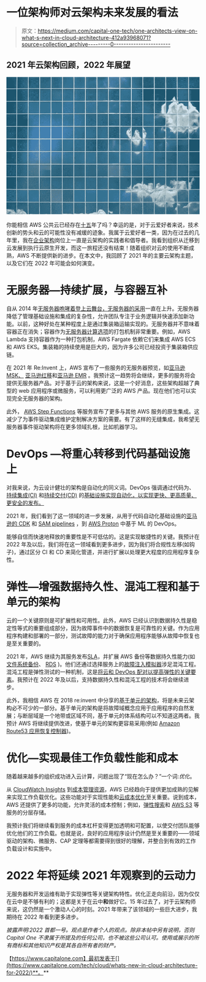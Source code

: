# 一位架构师对云架构未来发展的看法

> 原文：<https://medium.com/capital-one-tech/one-architects-view-on-what-s-next-in-cloud-architecture-412a93968071?source=collection_archive---------0----------------------->

## 2021 年云架构回顾，2022 年展望

![](img/1c24dbdf0d4dcdfaab4e88cc8517cbfa.png)

你能相信 AWS 公共云已经存在[十五](https://www.youtube.com/watch?v=WGA2P_oH5Xc)年了吗？幸运的是，对于云爱好者来说，技术创新的势头和云的可能性没有减缓的迹象。我属于云爱好者一类，因为在过去的几年里，我在[企业架构](https://www.google.com/url?q=https://www.capitalone.com/tech/software-engineering/effective-enterprise-architecture-manifesto/&sa=D&source=docs&ust=1638555862690000&usg=AOvVaw10TivMPUxITGM9wB5B0pxx)岗位上一直是云架构的实践者和倡导者。我看到组织从迁移到云发展到执行云原生开发，而这一旅程还没有结束！随着组织对云的使用不断成熟，AWS 不断提供新的进步。在本文中，我回顾了 2021 年的主要云架构主题，以及它们在 2022 年可能会如何演变。

# 无服务器—持续扩展，与容器互补

自从 2014 年[无服务器咆哮着登上云舞台，无服务器的采用](https://www.datadoghq.com/state-of-serverless/)一直在上升。无服务器降低了管理基础设施和集成的复杂性，允许团队专注于业务逻辑并快速添加新功能。以前，这种好处在某种程度上是通过集装箱运输实现的。无服务器并不意味着容器正在消失；容器作为[无服务器计算选项](https://www.google.com/url?q=https://www.capitalone.com/tech/cloud/3-considerations-for-containers--serverless-compute-options/&sa=D&source=docs&ust=1638555744683000&usg=AOvVaw2O_RhdmzwmsgsAL8sKd9d4)的打包机制非常重要。例如，AWS Lambda 支持容器作为一种打包机制，AWS Fargate 依赖它们来集成 AWS ECS 和 AWS EKS。集装箱的持续使用是巨大的，因为许多公司已经投资于集装箱供应链。

在 2021 年 Re:Invent 上，AWS 宣布了一些服务的无服务器预览，如[亚马逊 MSK、](https://aws.amazon.com/about-aws/whats-new/2021/11/amazon-msk-serverless-public-preview/) [亚马逊红移](https://aws.amazon.com/about-aws/whats-new/2021/11/amazon-redshift-serverless/)和[亚马逊 EMR](https://aws.amazon.com/about-aws/whats-new/2021/11/amazon-emr-serverless-preview/) 。我预计这一趋势将会继续，更多的服务将会提供无服务器产品。对于基于云的架构来说，这是一个好消息，这些架构超越了典型的 web 应用程序或微服务，可以利用更广泛的 AWS 产品。现在他们也可以实现完全无服务器的架构。

此外， [AWS Step Functions](https://aws.amazon.com/about-aws/whats-new/2021/09/aws-step-functions-200-aws-sdk-integration/) 等服务宣布了更多与其他 AWS 服务的原生集成。这减少了为事件驱动集成维护定制解决方案的需要。有了这样的无缝集成，我希望无服务器事件驱动架构将在更多领域扎根，比如机器学习。

# DevOps —将重心转移到代码基础设施上

对我来说，为云设计健壮的架构是自动化的同义词。DevOps 强调通过代码为、[持续集成(CI)](https://aws.amazon.com/devops/continuous-integration/) 和[持续交付(CD)](https://aws.amazon.com/devops/continuous-delivery/) 的[基础设施实现自动化，以实现更快、更高质量、更安全的发布。](https://docs.aws.amazon.com/whitepapers/latest/introduction-devops-aws/infrastructure-as-code.html)

2021 年，我们看到了这一领域的进一步发展，从用于代码自动化基础设施的[亚马逊的 CDK](https://aws.amazon.com/about-aws/whats-new/2021/12/aws-cloud-development-kit-cdk-generally-available/) 和 [SAM pipelines](https://aws.amazon.com/about-aws/whats-new/2021/11/ci-cd-configuration-aws-serverless-applications-system-general-availability/) ，到 [AWS Proton](https://aws.amazon.com/about-aws/whats-new/2021/06/aws-announces-the-general-availability-of-aws-proton/) 中基于 ML 的 DevOps。

能够自信而快速地释放的重要性是不可低估的。这是实现敏捷性的关键。我预计在 2022 年及以后，我们将在这一领域看到更多进步，因为我们将合规性左移(如钩子)，通过区分 CI 和 CD 来简化管道，并进行扩展以处理更大程度的应用程序复杂性。

# 弹性—增强数据持久性、混沌工程和基于单元的架构

云的一个关键原则是可扩展性和可用性。此外，AWS 已经认识到数据持久性是稳定性等式的重要组成部分，因为故障事件中的数据恢复是可靠性的关键。作为应用程序构建和部署的一部分，测试故障的能力对于确保应用程序能够从故障中恢复也是至关重要的。

2021 年，AWS 继续为其服务发布[SLA](https://aws.amazon.com/legal/service-level-agreements/?aws-sla-cards.sort-by=item.additionalFields.serviceNameLower&aws-sla-cards.sort-order=asc&awsf.tech-category-filter=*all)，并扩展 AWS 备份等数据持久性能力(如[文件系统备份](https://aws.amazon.com/about-aws/whats-new/2021/04/amazon-fsx-aws-backup-announce-support-copying-file-system-backups-across-regions-accounts/)、 [RDS](https://aws.amazon.com/about-aws/whats-new/2021/03/aws-backup-adds-support-for-continuous-backup-and-point-in-time-recovery-of-amazon-rds-instances/) )。他们还通过选择服务上的[故障注入模拟器](https://aws.amazon.com/about-aws/whats-new/2021/03/aws-announces-service-aws-fault-injection-simulator/)涉足混沌工程。混沌工程是弹性测试的一种机制，这是[将云和 DevOps 配对以提高弹性的关键要素](https://www.capitalone.com/tech/cloud/4-steps-for-pairing-the-cloud-and-devops-to-improve-resiliency/)。我预计在 2022 年及以后，支持数据持久性和混沌工程的技术将会继续进步。

此外，我相信 AWS 在 2018 re:invent 中分享的[基于单元的架构](https://www.youtube.com/watch?v=swQbA4zub20)，将是未来云架构必不可少的一部分。基于单元的架构是将故障域概念应用于应用程序的自然发展；与断层域是一个地带或区域不同，基于单元的体系结构可以不知道这两者。我预计 AWS 将继续提供改进，使基于单元的架构更容易采用(例如 [Amazon Route53 应用恢复控制器](https://aws.amazon.com/blogs/aws/amazon-route-53-application-recovery-controller/))。

# 优化—实现最佳工作负载性能和成本

随着越来越多的组织成功进入云计算，问题出现了“现在怎么办？”一个词:*优化*。

从 [CloudWatch Insights](https://aws.amazon.com/about-aws/whats-new/2021/11/amazon-cloudwatch-metrics-insights-preview/) 到[成本管理资源](https://aws.amazon.com/aws-cost-management/)，AWS 已经趋向于提供更加成熟的见解来实现工作负载优化。这些功能对于实现性能和[云成本优化](https://www.capitalone.com/tech/cloud/cloud-cost-optimization/)至关重要。说到成本，AWS 还提供了更多的功能，允许灵活的成本控制；例如，[弹性搜索](https://aws.amazon.com/about-aws/whats-new/2021/05/amazon-elasticsearch-service-announces-a-new-lower-cost-storage-tier/)和 [AWS S3](https://aws.amazon.com/about-aws/whats-new/2021/11/s3-intelligent-tiering-archive-instant-access-tier/) 等服务的分层存储。

我预计我们将继续看到服务的成本杠杆变得更加透明和可配置，以使交付团队能够优化他们的工作负载。也就是说，良好的应用程序设计仍然是至关重要的——领域驱动的架构、微服务、CAP 定理等都需要得到很好的理解，并整合到有效的工作负载设计和实施中。

# 2022 年将延续 2021 年观察到的云动力

无服务器和开发运维有助于实现弹性等关键架构特性。优化正走向前沿，因为仅仅在云中是不够有利的；这都是关于在云中**和**做好它。15 年过去了，对于云架构师来说，这仍然是一个激动人心的时刻。2021 年带来了该领域的一些巨大进步，我期待在 2022 年看到更多进步。

*披露声明:2022 首都一号。观点是作者个人的观点。除非本帖中另有说明，否则 Capital One 不隶属于所提及的任何公司，也不被这些公司认可。使用或展示的所有商标和其他知识产权是其各自所有者的财产。*

【https://www.capitalone.com】最初发表于[](https://www.capitalone.com/tech/cloud/whats-new-in-cloud-architecture-for-2022/)**。**